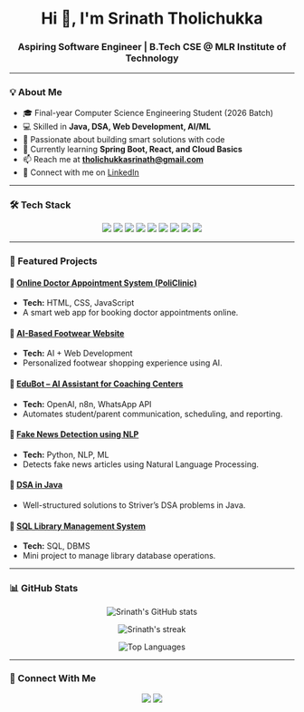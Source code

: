 <h1 align="center">Hi 👋, I'm Srinath Tholichukka</h1>
<h3 align="center">Aspiring Software Engineer | B.Tech CSE @ MLR Institute of Technology</h3>

---

### 💡 About Me
- 🎓 Final-year Computer Science Engineering Student (2026 Batch)  
- 💻 Skilled in **Java, DSA, Web Development, AI/ML**  
- 🚀 Passionate about building smart solutions with code  
- 🌱 Currently learning **Spring Boot, React, and Cloud Basics**  
- 📫 Reach me at **tholichukkasrinath@gmail.com**  
- 🔗 Connect with me on [LinkedIn]([your-link-here](https://www.linkedin.com/in/srinaththolichukka/))  

---

### 🛠️ Tech Stack
<p align="center">
  <img src="https://img.shields.io/badge/Java-%23ED8B00.svg?&style=for-the-badge&logo=java&logoColor=white" />
  <img src="https://img.shields.io/badge/HTML5-%23E34F26.svg?&style=for-the-badge&logo=html5&logoColor=white" />
  <img src="https://img.shields.io/badge/CSS3-%231572B6.svg?&style=for-the-badge&logo=css3&logoColor=white" />
  <img src="https://img.shields.io/badge/JavaScript-%23F7DF1E.svg?&style=for-the-badge&logo=javascript&logoColor=black" />
  <img src="https://img.shields.io/badge/React-%2361DAFB.svg?&style=for-the-badge&logo=react&logoColor=black" />
  <img src="https://img.shields.io/badge/MySQL-%2300f.svg?&style=for-the-badge&logo=mysql&logoColor=white" />
  <img src="https://img.shields.io/badge/Python-3776AB.svg?&style=for-the-badge&logo=python&logoColor=white" />
  <img src="https://img.shields.io/badge/Git-%23F05032.svg?&style=for-the-badge&logo=git&logoColor=white" />
  <img src="https://img.shields.io/badge/GitHub-%23121011.svg?&style=for-the-badge&logo=github&logoColor=white" />
</p>

---

### 📂 Featured Projects

#### 🔹 [Online Doctor Appointment System (PoliClinic)](https://github.com/Srinath-2203/PoliClinic)
- **Tech:** HTML, CSS, JavaScript  
- A smart web app for booking doctor appointments online.  

#### 🔹 [AI-Based Footwear Website](https://github.com/Srinath-2203/AI-Footwear)
- **Tech:** AI + Web Development  
- Personalized footwear shopping experience using AI.  

#### 🔹 [EduBot – AI Assistant for Coaching Centers](https://github.com/Srinath-2203/EduBot)
- **Tech:** OpenAI, n8n, WhatsApp API  
- Automates student/parent communication, scheduling, and reporting.  

#### 🔹 [Fake News Detection using NLP](https://github.com/Srinath-2203/FakeNewsDetection)
- **Tech:** Python, NLP, ML  
- Detects fake news articles using Natural Language Processing.  

#### 🔹 [DSA in Java](https://github.com/Srinath-2203/DSA-Java)
- Well-structured solutions to Striver’s DSA problems in Java.  

#### 🔹 [SQL Library Management System](https://github.com/Srinath-2203/SQL-Library)
- **Tech:** SQL, DBMS  
- Mini project to manage library database operations.  

---

### 📊 GitHub Stats
<p align="center">
  <img src="https://github-readme-stats.vercel.app/api?username=Srinath-2203&show_icons=true&theme=radical" alt="Srinath's GitHub stats" />
</p>
<p align="center">
  <img src="https://github-readme-streak-stats.herokuapp.com/?user=Srinath-2203&theme=radical" alt="Srinath's streak" />
</p>
<p align="center">
  <img src="https://github-readme-stats.vercel.app/api/top-langs/?username=Srinath-2203&layout=compact&theme=radical" alt="Top Languages" />
</p>

---

### 🤝 Connect With Me
<p align="center">
  <a href="[your-linkedin-url](https://www.linkedin.com/in/srinaththolichukka/)"><img src="https://img.shields.io/badge/LinkedIn-blue?style=for-the-badge&logo=linkedin" /></a>
  <a href="mailto:tholichukkasrinath@gmail.com"><img src="https://img.shields.io/badge/Email-D14836?style=for-the-badge&logo=gmail&logoColor=white" /></a>
</p>
